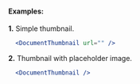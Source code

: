 #### Examples:

__1.__ Simple thumbnail.

```jsx
  <DocumentThumbnail url="" />
```

__2.__ Thumbnail with placeholder image.

```jsx
  <DocumentThumbnail />
```
